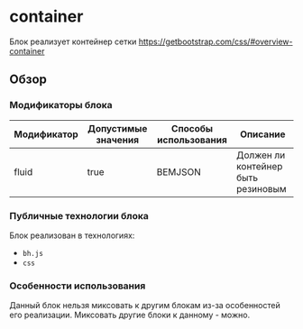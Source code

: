 # container

Блок реализует контейнер сетки https://getbootstrap.com/css/#overview-container

## Обзор

### Модификаторы блока

| Модификатор | Допустимые значения | Способы использования | Описание |
| ----------- | ------------------- | -------------------- | -------- |
| fluid | true | BEMJSON | Должен ли контейнер быть резиновым |

### Публичные технологии блока

Блок реализован в технологиях:

* `bh.js`
* `css`

### Особенности использования

Данный блок нельзя миксовать к другим блокам из-за особенностей его реализации.
Миксовать другие блоки к данному - можно.
